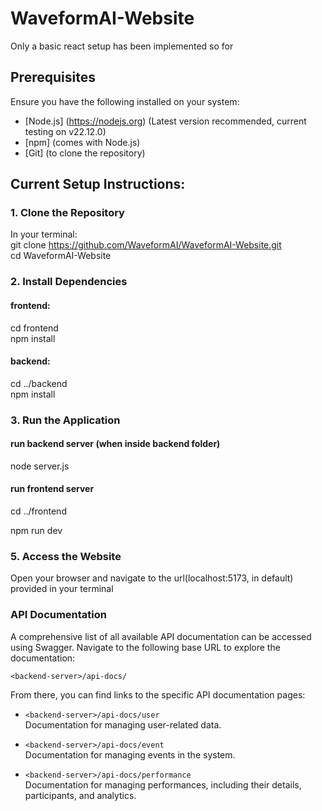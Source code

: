 # WaveformAI-Website

Only a basic react setup has been implemented so for

## Prerequisites

Ensure you have the following installed on your system:

- [Node.js] (https://nodejs.org) (Latest version recommended, current testing on v22.12.0)
- [npm] (comes with Node.js)
- [Git] (to clone the repository)

## Current Setup Instructions:

### 1. Clone the Repository

In your terminal: \
git clone https://github.com/WaveformAI/WaveformAI-Website.git \
cd WaveformAI-Website

### 2. Install Dependencies

#### frontend:

cd frontend \
npm install

#### backend:

cd ../backend \
npm install

### 3. Run the Application

#### run backend server (when inside backend folder)

node server.js

#### run frontend server

cd ../frontend 

npm run dev

### 5. Access the Website

Open your browser and navigate to the url(localhost:5173, in default) provided in your terminal

### API Documentation

A comprehensive list of all available API documentation can be accessed using Swagger. Navigate to the following base URL to explore the documentation:

`<backend-server>/api-docs/`

From there, you can find links to the specific API documentation pages:

- `<backend-server>/api-docs/user`  
  Documentation for managing user-related data.

- `<backend-server>/api-docs/event`  
  Documentation for managing events in the system.

- `<backend-server>/api-docs/performance`  
  Documentation for managing performances, including their details, participants, and analytics.